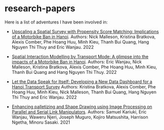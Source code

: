 # research-papers
 
Here is a list of adventures I have been involved in:

 - [Upscaling a Spatial Survey with Propensity Score Matching: Implications of a Motorbike Ban in Hanoi](papers\Malleson_et_al_GISRUK_2022.pdf). Authors: Nick Malleson, Kristina Bratkova, Alexis Comber, Phe Hoang Huu, Minh Kieu, Thanh Bui Quang, Hang Nguyen Thi Thuy and Eric Wanjau. 2022


 - [Spatial Interaction Modelling by Transport Mode: A glimpse into the impacts of a Motorbike Ban in Hanoi](papers/Wanjau_et_al_GISRUK_2022_SIM.pdf). Authors: Eric Wanjau, Nick Malleson, Kristina Bratkova, Alexis Comber, Phe Hoang Huu, Minh Kieu, Thanh Bui Quang and Hang Nguyen Thi Thuy. 2022

 - [Let the Data Speak for Itself: Developing a New Data Dashboard for a Hanoi Transport Survey](https://github.com/R-icntay/research-papers/blob/main/papers/Kristina_et_al_GISRUK_2022_Let_Data_Speak.pdf) Authors: Kristina Bratkova, Alexis Comber, Phe Hoang Huu, Minh Kieu, Nick Malleson, Thanh Bui Quang, Hang Nguyen Thi Thuy and Eric Wanjau. 2022

- [Enhancing palletizing and Shape Drawing using Image Processing on Parallel and Serial Link Manipulators](https://github.com/R-icntay/research-papers/blob/main/papers/ENHANCING%20PALLETIZING%20AND%20SHAPE%20DRAWING%20USING%20IMAGE%20PROCESSING%20ON%20PARALLEL%20AND%20SERIAL%20LINK%20MANIPULATORS(v7-Final).pdf). Authors: Samuel Kariuki, Eric Wanjau, Waweru Njeri, Joseph Muguro, Kojiro Matsushita, Harrison Ngetha, Minoru Sasaki. 2021
